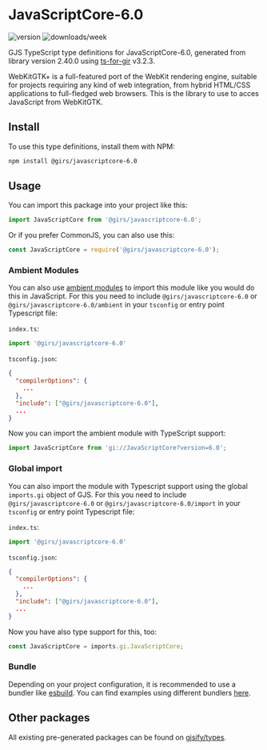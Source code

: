 
# JavaScriptCore-6.0

![version](https://img.shields.io/npm/v/@girs/javascriptcore-6.0)
![downloads/week](https://img.shields.io/npm/dw/@girs/javascriptcore-6.0)


GJS TypeScript type definitions for JavaScriptCore-6.0, generated from library version 2.40.0 using [ts-for-gir](https://github.com/gjsify/ts-for-gir) v3.2.3.

WebKitGTK+ is a full-featured port of the WebKit rendering engine, suitable for projects requiring any kind of web integration, from hybrid HTML/CSS applications to full-fledged web browsers. This is the library to use to acces JavaScript from WebKitGTK.

## Install

To use this type definitions, install them with NPM:
```bash
npm install @girs/javascriptcore-6.0
```

## Usage

You can import this package into your project like this:
```ts
import JavaScriptCore from '@girs/javascriptcore-6.0';
```

Or if you prefer CommonJS, you can also use this:
```ts
const JavaScriptCore = require('@girs/javascriptcore-6.0');
```

### Ambient Modules

You can also use [ambient modules](https://github.com/gjsify/ts-for-gir/tree/main/packages/cli#ambient-modules) to import this module like you would do this in JavaScript.
For this you need to include `@girs/javascriptcore-6.0` or `@girs/javascriptcore-6.0/ambient` in your `tsconfig` or entry point Typescript file:

`index.ts`:
```ts
import '@girs/javascriptcore-6.0'
```

`tsconfig.json`:
```json
{
  "compilerOptions": {
    ...
  },
  "include": ["@girs/javascriptcore-6.0"],
  ...
}
```

Now you can import the ambient module with TypeScript support: 

```ts
import JavaScriptCore from 'gi://JavaScriptCore?version=6.0';
```

### Global import

You can also import the module with Typescript support using the global `imports.gi` object of GJS.
For this you need to include `@girs/javascriptcore-6.0` or `@girs/javascriptcore-6.0/import` in your `tsconfig` or entry point Typescript file:

`index.ts`:
```ts
import '@girs/javascriptcore-6.0'
```

`tsconfig.json`:
```json
{
  "compilerOptions": {
    ...
  },
  "include": ["@girs/javascriptcore-6.0"],
  ...
}
```

Now you have also type support for this, too:

```ts
const JavaScriptCore = imports.gi.JavaScriptCore;
```

### Bundle

Depending on your project configuration, it is recommended to use a bundler like [esbuild](https://esbuild.github.io/). You can find examples using different bundlers [here](https://github.com/gjsify/ts-for-gir/tree/main/examples).

## Other packages

All existing pre-generated packages can be found on [gjsify/types](https://github.com/gjsify/types).

